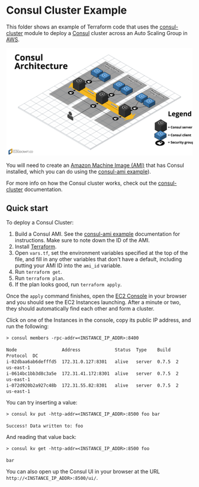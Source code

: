 # Consul Cluster Example

This folder shows an example of Terraform code that uses the [consul-cluster](/modules/consul-cluster) module to deploy 
a [Consul](https://www.consul.io/) cluster across an Auto Scaling Group in [AWS](https://aws.amazon.com/). 

![Consul architecture](/_docs/architecture.png)

You will need to create an [Amazon Machine Image (AMI)](http://docs.aws.amazon.com/AWSEC2/latest/UserGuide/AMIs.html) 
that has Consul installed, which you can do using the [consul-ami example](/examples/consul-ami)).  

For more info on how the Consul cluster works, check out the [consul-cluster](/modules/consul-cluster) documentation.



## Quick start

To deploy a Consul Cluster:

1. Build a Consul AMI. See the [consul-ami example](/examples/consul-ami) documentation for instructions. Make sure to
   note down the ID of the AMI.
1. Install [Terraform](https://www.terraform.io/).
1. Open `vars.tf`, set the environment variables specified at the top of the file, and fill in any other variables that
   don't have a default, including putting your AMI ID into the `ami_id` variable.
1. Run `terraform get`.
1. Run `terraform plan`.
1. If the plan looks good, run `terraform apply`.

Once the `apply` command finishes, open the [EC2 Console](https://console.aws.amazon.com/ec2/v2/home) in your browser
and you should see the EC2 Instances launching. After a minute or two, they should automatically find each other and
form a cluster. 

Click on one of the Instances in the console, copy its public IP address, and run the following:

```
> consul members -rpc-addr=<INSTANCE_IP_ADDR>:8400

Node                 Address             Status  Type    Build  Protocol  DC
i-02dbaa6ab6defffd5  172.31.0.127:8301   alive   server  0.7.5  2         us-east-1
i-0614bc1bb3d8c3a5e  172.31.41.172:8301  alive   server  0.7.5  2         us-east-1
i-072d920b2a927c48b  172.31.55.82:8301   alive   server  0.7.5  2         us-east-1
```

You can try inserting a value:

```
> consul kv put -http-addr=<INSTANCE_IP_ADDR>:8500 foo bar

Success! Data written to: foo
```

And reading that value back:
 
```
> consul kv get -http-addr=<INSTANCE_IP_ADDR>:8500 foo

bar
```

You can also open up the Consul UI in your browser at the URL `http://<INSTANCE_IP_ADDR>:8500/ui/`.